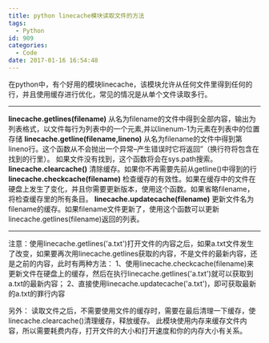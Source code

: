 ```yaml
---
title: python linecache模块读取文件的方法
tags:
  - Python
id: 909
categories:
  - Code
date: 2017-01-16 16:54:48
---
```

在python中，有个好用的模块linecache，该模块允许从任何文件里得到任何的行，并且使用缓存进行优化，常见的情况是从单个文件读取多行。
* * *
**linecache.getlines(filename)**
从名为filename的文件中得到全部内容，输出为列表格式，以文件每行为列表中的一个元素,并以linenum-1为元素在列表中的位置存储
**linecache.getline(filename,lineno)**
从名为filename的文件中得到第lineno行。这个函数从不会抛出一个异常–产生错误时它将返回”（换行符将包含在找到的行里）。
如果文件没有找到，这个函数将会在sys.path搜索。
**linecache.clearcache()**
清除缓存。如果你不再需要先前从getline()中得到的行
**linecache.checkcache(filename)**
检查缓存的有效性。如果在缓存中的文件在硬盘上发生了变化，并且你需要更新版本，使用这个函数。如果省略filename，将检查缓存里的所有条目。
**linecache.updatecache(filename)**
更新文件名为filename的缓存。如果filename文件更新了，使用这个函数可以更新linecache.getlines(filename)返回的列表。
* * *
注意：使用linecache.getlines('a.txt')打开文件的内容之后，如果a.txt文件发生了改变，如果要再次用linecache.getlines获取的内容，不是文件的最新内容，还是之前的内容，此时有两种方法：
1、使用linecache.checkcache(filename)来更新文件在硬盘上的缓存，然后在执行linecache.getlines('a.txt')就可以获取到a.txt的最新内容；
2、直接使用linecache.updatecache('a.txt')，即可获取最新的a.txt的罪行内容

另外：
读取文件之后，不需要使用文件的缓存时，需要在最后清理一下缓存，使linecache.clearcache()清理缓存，释放缓存。
此模块使用内存来缓存文件内容，所以需要耗费内存，打开文件的大小和打开速度和你的内存大小有关系。
